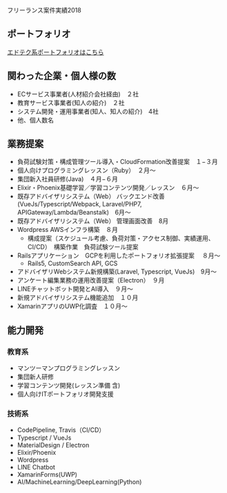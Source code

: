 フリーランス案件実績2018

## ポートフォリオ

[エドテク系ポートフォリオはこちら](https://stormy-wildwood-88201.herokuapp.com/#/guidepost)

## 関わった企業・個人様の数

* ECサービス事業者(人材紹介会社経由)　２社
* 教育サービス事業者(知人の紹介)　２社
* システム開発・運用事業者(知人、知人の紹介)　4社
* 他、個人数名

## 業務提案

* 負荷試験対策・構成管理ツール導入・CloudFormation改善提案　１−３月
* 個人向けプログラミングレッスン（Ruby）　２月〜
* 集団新入社員研修(Java)　４月−６月
* Elixir・Phoenix基礎学習／学習コンテンツ開発／レッスン　６月〜
* 既存アドバイザリシステム（Web） バックエンド改善(VueJs/Typescript/Webpack, Laravel/PHP7, APIGateway/Lambda/Beanstalk)　6月〜
* 既存アドバイザリシステム（Web） 管理画面改善　8月
* Wordpress AWSインフラ構築　８月
   * 構成提案（スケジュール考慮、負荷対策・アクセス制御、実績運用、CI/CD）　構築作業　負荷試験ツール提案
* Railsアプリケーション　GCPを利用したポートフォリオ拡張提案 　８月〜
   * Rails5, CustomSearch API, GCS
* アドバイザリWebシステム新規構築(Laravel, Typescript, VueJs)　9月〜
* アンケート編集業務の運用改善提案（Electron）　９月
* LINEチャットボット開発とAI導入　９月〜
* 新規アドバイザリシステム機能追加　１０月
* XamarinアプリのUWP化調査　１０月〜

## 能力開発

### 教育系

* マンツーマンプログラミングレッスン
* 集団新人研修
* 学習コンテンツ開発(レッスン準備 含)
* 個人向けITポートフォリオ開発支援

### 技術系

* CodePipeline, Travis（CI/CD）
* Typescript / VueJs
* MaterialDesign / Electron
* Elixir/Phoenix
* Wordpress
* LINE Chatbot
* XamarinForms(UWP)
* AI/MachineLearning/DeepLearning(Python)
